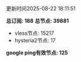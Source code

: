 更新时间2025-08-22 18:11:51

**总订阅: 188**
**总节点: 39881**
- vless节点: 15217
- hysteria2节点: 17

**google ping有效节点: 125**
